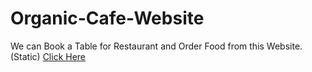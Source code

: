 # Organic-Cafe-Website
We can Book a Table for Restaurant  and Order Food from this Website.(Static)
[Click Here](https://vanshul22.github.io/Organic-cafe-Website/)
